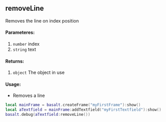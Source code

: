 ## removeLine
Removes the line on index position

#### Parameteres:
1. `number` index
2. `string` text

#### Returns:
1. `object` The object in use

#### Usage:
* Removes a line
```lua
local mainFrame = basalt.createFrame("myFirstFrame"):show()
local aTextfield = mainFrame:addTextfield("myFirstTextfield"):show()
basalt.debug(aTextfield:removeLine())
```